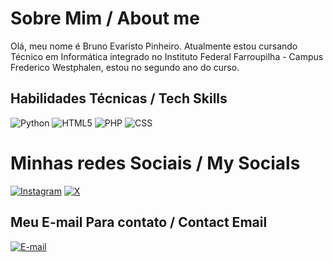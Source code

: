 # Sobre Mim / About me
Olá, meu nome é Bruno Evaristo Pinheiro.
Atualmente estou cursando Técnico em Informática integrado
no Instituto Federal Farroupilha - Campus Frederico Westphalen, 
estou no segundo ano do curso.
## Habilidades Técnicas / Tech Skills
![Python](https://img.shields.io/badge/python-white?style=for-the-badge&logo=python&logoColor=white&color=blue) ![HTML5](https://img.shields.io/badge/html5-white?style=for-the-badge&logo=html5&logoColor=white&color=%23E34F26) ![PHP](https://img.shields.io/badge/php-%23777BB4.svg?style=for-the-badge&logo=php&logoColor=white) ![CSS](https://img.shields.io/badge/css3-white?style=for-the-badge&logo=css3&logoColor=white&color=%231572B6)
# Minhas redes Sociais / My Socials
[![Instagram](https://img.shields.io/badge/instagram-white?style=flat&logo=instagram&logoColor=white&color=%23E4405F)](https://instagram.com/brunowithouth) [![X](https://img.shields.io/badge/X-white?style=flat&logo=x&logoColor=white&color=black)](https://x.com/brunowithouth)
## Meu E-mail Para contato / Contact Email
[![E-mail](https://img.shields.io/badge/pinheirobrunoevaristo%40gmail.com-white?style=for-the-badge&logo=gmail&logoColor=white&color=%23EA4335)]([pinheirobrunoevaristo@gmail.com](https://criarmeulink.com.br/u/1713660279))
